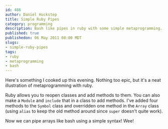 ```yaml
--- 
id: 486
author: Daniel Huckstep
title: Simple Ruby Pipes
category: programming
description: Bash like pipes in ruby with some simple metaprogramming.
published: true
publishedon: 06 May 2011 08:00 MDT
slugs: 
- simple-ruby-pipes
tags: 
- ruby
- metaprogramming
- bash
---
```

Here's something I cooked up this evening. Nothing too epic, but it's a
neat illustration of metaprogramming with ruby.

<script src="https://gist.github.com/958433.js?file=pipes.rb"></script>

Ruby allows you to reopen classes and add methods to them. You can also
make a `Module` and `include` that in a class to add methods. I've added
four methods to the `Symbol` class and overridden one method in the
`Array` class (using `alias` to keep the old method around since `super`
doesn't quite work).

Now we can pipe arrays like bash using a simple syntax! Wee!
